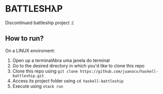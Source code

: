 # BATTLESHλP
Discontinued battleship project :(

## How to run?
On a LINUX enviroment:
1. Open up a terminalAbra uma janela do terminal
2. Go to the desired directory in which you'd like to clone this repo
3. Clone this repo using `git clone https://github.com/juanocv/haskell-battleship.git`
4. Access its project folder using `cd haskell-battleship`
5. Execute using `stack run`

